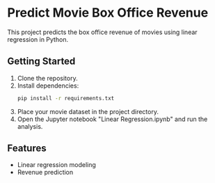 # Predict Movie Box Office Revenue

This project predicts the box office revenue of movies using linear regression in Python.

## Getting Started

1. Clone the repository.
2. Install dependencies:
   ```bash
   pip install -r requirements.txt
   ```
3. Place your movie dataset in the project directory.
4. Open the Jupyter notebook "Linear Regression.ipynb" and run the analysis.

## Features

- Linear regression modeling
- Revenue prediction


